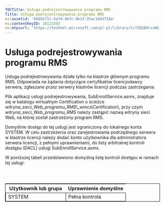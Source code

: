 ```yaml
---
TOCTitle: Usługa podrejestrowywania programu RMS
Title: Usługa podrejestrowywania programu RMS
ms:assetid: '6b05e71c-5e7d-467c-9e13-35ac14d3718a'
ms:contentKeyID: 18123303
ms:mtpsurl: 'https://technet.microsoft.com/pl-pl/library/Cc720289(v=WS.10)'
---
```


Usługa podrejestrowywania programu RMS
======================================

Usługa podrejestrowywania działa tylko na klastrze głównym programu RMS. Odpowiada na żądania dotyczące certyfikatów licencjodawcy serwera, zgłaszane przez serwery klastrów licencji podczas zastrzegania.

Plik aplikacji usługi podrejestrowywania, SubEnrollService.asmx, znajduje się w katalogu wirtualnym Certification o ścieżce *witryna\_sieci\_Web\_programu\_RMS*\\\_wmcs\\Certification\\, przy czym *witryna\_sieci\_Web\_programu\_RMS* należy zastąpić nazwą witryny sieci Web, na której został zastrzeżony program RMS.

Domyślnie dostęp do tej usługi jest ograniczony do lokalnego konta SYSTEM. W celu zastrzeżenia oraz zarejestrowania podrzędnego serwera w klastrze licencji należy dodać konto użytkownika dla administratora serwera licencji, z pełnymi uprawnieniami, do listy arbitralnej kontroli dostępu (DACL) usługi SubEnrollService.asmx.

W poniższej tabeli przedstawiono domyślną listę kontroli dostępu w ramach tej usługi:

###  

 
<table style="border:1px solid black;">
<colgroup>
<col width="50%" />
<col width="50%" />
</colgroup>
<thead>
<tr class="header">
<th>Użytkownik lub grupa</th>
<th>Uprawnienie domyślne</th>
</tr>
</thead>
<tbody>
<tr class="odd">
<td style="border:1px solid black;">SYSTEM</td>
<td style="border:1px solid black;">Pełna kontrola</td>
</tr>
</tbody>
</table>
